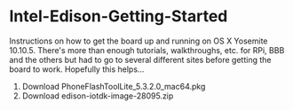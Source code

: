 # Intel-Edison-Getting-Started
Instructions on how to get the board up and running on OS X Yosemite 10.10.5. There's more than enough tutorials, walkthroughs, etc. for RPi, BBB and the others but had to go to several different sites before getting the board to work. Hopefully this helps...

1. Download PhoneFlashToolLite_5.3.2.0_mac64.pkg
2. Download edison-iotdk-image-28095.zip
